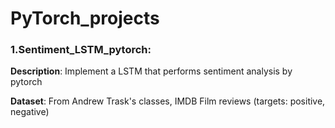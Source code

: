 # PyTorch_projects


### 1.Sentiment_LSTM_pytorch:

**Description**: Implement a LSTM that performs sentiment analysis by pytorch

**Dataset**: From Andrew Trask's classes, IMDB Film reviews (targets: positive, negative)
